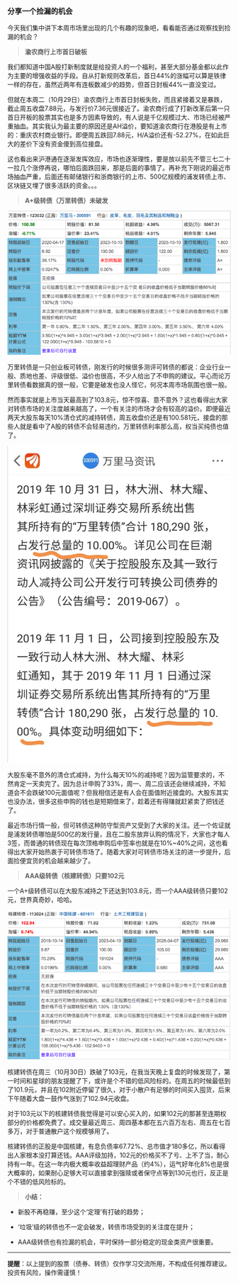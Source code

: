 ### 分享一个捡漏的机会

今天我们集中讲下本周市场里出现的几个有趣的现象吧，看看能否通过观察找到捡漏的机会？

> **渝农商行上市首日破板**

我们都知道中国A股打新制度就是给投资人的一个福利，甚至大部分基金都以此作为主要的增强收益的手段。自从打新规则改革后，首日44%的涨幅可以算是铁律一样的存在，虽然近两年有连板数减少的趋势，但首日封板44%一直没变过。

但就在本周二（10月29日）渝农商行上市首日封板失败，而且紧接着又是暴跌，截止周五收盘7.88元，与发行价7.36元很接近了。渝农商行成了打新改革后第一只首日开板的股票其实也是多方因素导致的，有人说是千亿规模过大、市场已经被严重抽血。其实我认为最主要的原因还是AH溢价，要知道渝农商行在港股是有上市的：重庆农村商业银行。即便周五跌回7.88元，H/A溢价还有-52.27%，在如此巨大的差价下没有资金傻到高位接盘。

这也看出来沪港通在逐渐发挥效应，市场也逐渐理性，要是放以前先不管三七二十一拉几个涨停再说，哪怕后面跌回来，那是后面的事情了。再补充下刚说的最近市场抽血严重，后面还有邮储银行和浙商银行的上市、500亿规模的浦发转债上市、区块链又埋了很多活跃的资金。。。

> **A+级转债（万里转债）未破发**

![万里转债](../img/hjzz-1.png)

万里转债是一只创业板可转债，刚发行的时候很多测评可转债的都说：企业行业一般、质地也差、评级很低、溢价也很高，不少人给出了不申购的建议。平心而论万里转债看数据真的很一般，它要是破发也没人怪它，何况本周市场氛围也很一般。

然而事实就是上市当天最高到了103.8元，惊不惊喜、意不意外？这也看得出大家对转债市场的关注度越来越高了，一个有关注的市场才会有较高的溢价。即便最近两天大股东每天10%清仓式的减持转债，周五收盘价还是有100.581元，接盘的那些人就是看中了A股的转债不会轻易违约，万里转债利率那么高，权当买纯债也值了。

![万里转债减持](../img/hjzz-2.jpeg)

大股东毫不意外的清仓式减持，为什么每天10%的减持呢？因为监管要求的，不然肯定一天卖完了。因为总计申购了33%，周一、周二应该还会继续减持，不知道会不会跌破100元面值呢？但我相信还是有人会在面值附近接盘的。大股东其实也没办法，很多这些申购的钱也是短期借来了，趁着还有得赚就赶紧卖了把钱还了。

最近市场行情一般，但可转债这种防守型资产又受到了大家的关注。还一个佐证就是浦发转债哪怕是500亿的发行量，且在二股东放弃认购的情况下，大家也才每人3签，而普通的转债现在每次顶格申购后中签率也就是在10%~40%之间，这也看得出大家开始热衷于可转债市场了。随着大家对可转债市场关注的进一步提升，后面捡便宜货的机会越来越少了。

> **AAA级转债（核建转债）只要102元**

一个A+级转债可以在大股东减持之下还达到103.8元，而一个AAA级转债只要102元，世界真奇妙，哈哈。

![核建转债](../img/hjzz-3.png)

核建转债在周三（10月30日）跌破了103元，在我当天晚上复盘的时候发现了，第一时间和星球的朋友提醒了下，或许是个不错的低风险标的。在周五的时候最低到了101.9元，并且在102附近停留了很久，对于小散户有足够的时间买入囤货，后来下午随着大盘一鼓作气涨到了102.94元收盘。

对于103元以下的核建转债我觉得是可以安心买入的，如果102元的那甚至连期权部分的价格都免费了。成交量最近周三、周四基本都在五六百万左右、周五在七百多万，对于普通散户这个规模够用了。

核建转债的正股是中国核建，有息负债率67.72%、总市值才180多亿，所以看得出人家根本没打算还钱。AAA评级加持，102元的价格买不了亏、上不了当，耐心持有一年。在这一年内极大概率收益超理财产品（约4%），运气好年化8%也是很大概率的，如果耐心足够大可以直接拿到强赎或者保守点等到130元也行，反正是个不错的低风险标的。

> **小结：**

- 新股不再稳赚，至少这个‘定理’有打破的趋势；

- ‘垃圾’级的转债也不一定会破发，转债市场受到的关注度在提升；

- AAA级转债也有捡漏的机会，平时保持一部分稳定的现金类资产很重要。

---
**提醒**：以上提到的股票（债券、转债）仅作学习交流所用，不构成任何推荐建议。 投资有风险，操作需谨慎！